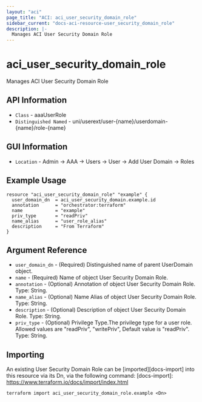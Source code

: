 ```yaml
---
layout: "aci"
page_title: "ACI: aci_user_security_domain_role"
sidebar_current: "docs-aci-resource-user_security_domain_role"
description: |-
  Manages ACI User Security Domain Role
---
```


# aci_user_security_domain_role #

Manages ACI User Security Domain Role

## API Information ##

* `Class` - aaaUserRole
* `Distinguished Named` - uni/userext/user-{name}/userdomain-{name}/role-{name}

## GUI Information ##

* `Location` - Admin -> AAA -> Users -> User -> Add User Domain -> Roles


## Example Usage ##

```hcl
resource "aci_user_security_domain_role" "example" {
  user_domain_dn  = aci_user_security_domain.example.id
  annotation      = "orchestrator:terraform"
  name            = "example"
  priv_type       = "readPriv"
  name_alias      = "user_role_alias"
  description     = "From Terraform"
}
```

## Argument Reference ##

* `user_domain_dn` - (Required) Distinguished name of parent UserDomain object.
* `name` - (Required) Name of object User Security Domain Role.
* `annotation` - (Optional) Annotation of object User Security Domain Role. Type: String.
* `name_alias` - (Optional) Name Alias of object User Security Domain Role. Type: String.
* `description` - (Optional) Description of object User Security Domain Role. Type: String.
* `priv_type` - (Optional) Privilege Type.The privilege type for a user role. Allowed values are "readPriv", "writePriv", Default value is "readPriv". Type: String.


## Importing ##

An existing User Security Domain Role can be [imported][docs-import] into this resource via its Dn, via the following command:
[docs-import]: https://www.terraform.io/docs/import/index.html


```
terraform import aci_user_security_domain_role.example <Dn>
```